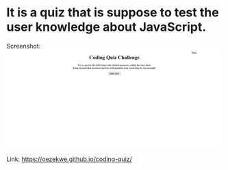 # It is a quiz that is suppose to test the user knowledge about JavaScript.

Screenshot: <img src= "JavaScript Quiz.jpg">


Link: https://oezekwe.github.io/coding-quiz/
